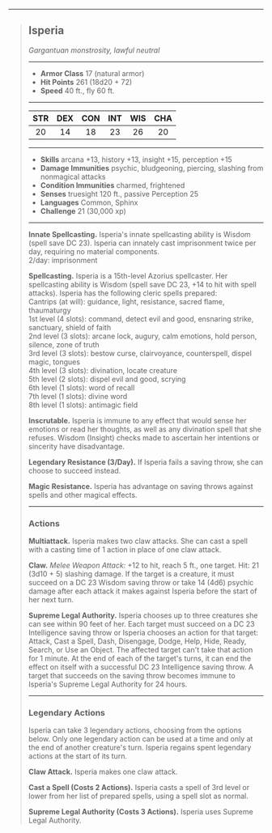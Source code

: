 ***
> ## Isperia
> *Gargantuan monstrosity, lawful neutral*
> 
> ***
> 
> - **Armor Class** 17 (natural armor)
> - **Hit Points** 261 (18d20 + 72)
> - **Speed** 40 ft., fly 60 ft.
> 
> ***
> 
> |STR|DEX|CON|INT|WIS|CHA|
> |:---:|:---:|:---:|:---:|:---:|:---:|
> |20|14|18|23|26|20|
> 
> ***
> 
> - **Skills** arcana +13, history +13, insight +15, perception +15
> - **Damage Immunities** psychic, bludgeoning, piercing, slashing from nonmagical attacks
> - **Condition Immunities** charmed, frightened
> - **Senses** truesight 120 ft., passive Perception 25
> - **Languages** Common, Sphinx
> - **Challenge** 21 (30,000 xp)
> 
> ***
> 
> **Innate Spellcasting.** Isperia's innate spellcasting ability is Wisdom (spell save DC 23). Isperia can innately cast imprisonment twice per day, requiring no material components.  
> 2/day: imprisonment
> 
> **Spellcasting.** Isperia is a 15th-level Azorius spellcaster. Her spellcasting ability is Wisdom (spell save DC 23, +14 to hit with spell attacks). Isperia has the following cleric spells prepared:  
> Cantrips (at will): guidance, light, resistance, sacred flame, thaumaturgy  
> 1st level (4 slots): command, detect evil and good, ensnaring strike, sanctuary, shield of faith  
> 2nd level (3 slots): arcane lock, augury, calm emotions, hold person, silence, zone of truth  
> 3rd level (3 slots): bestow curse, clairvoyance, counterspell, dispel magic, tongues  
> 4th level (3 slots): divination, locate creature  
> 5th level (2 slots): dispel evil and good, scrying  
> 6th level (1 slots): word of recall  
> 7th level (1 slots): divine word  
> 8th level (1 slots): antimagic field
> 
> **Inscrutable.** Isperia is immune to any effect that would sense her emotions or read her thoughts, as well as any divination spell that she refuses. Wisdom (Insight) checks made to ascertain her intentions or sincerity have disadvantage.
> 
> **Legendary Resistance (3/Day).** If Isperia fails a saving throw, she can choose to succeed instead.
> 
> **Magic Resistance.** Isperia has advantage on saving throws against spells and other magical effects.
> 
> ***
> 
> ### Actions
> **Multiattack.** Isperia makes two claw attacks. She can cast a spell with a casting time of 1 action in place of one claw attack.
> 
> **Claw.** *Melee Weapon Attack:* +12 to hit, reach 5 ft., one target. Hit: 21 (3d10 + 5) slashing damage. If the target is a creature, it must succeed on a DC 23 Wisdom saving throw or take 14 (4d6) psychic damage after each attack it makes against Isperia before the start of her next turn.
> 
> **Supreme Legal Authority.** Isperia chooses up to three creatures she can see within 90 feet of her. Each target must succeed on a DC 23 Intelligence saving throw or Isperia chooses an action for that target: Attack, Cast a Spell, Dash, Disengage, Dodge, Help, Hide, Ready, Search, or Use an Object. The affected target can't take that action for 1 minute. At the end of each of the target's turns, it can end the effect on itself with a successful DC 23 Intelligence saving throw. A target that succeeds on the saving throw becomes immune to Isperia's Supreme Legal Authority for 24 hours.
> 
> ***
> 
> ### Legendary Actions
> Isperia can take 3 legendary actions, choosing from the options below. Only one legendary action can be used at a time and only at the end of another creature's turn. Isperia regains spent legendary actions at the start of its turn.
> 
> **Claw Attack.** Isperia makes one claw attack.
> 
> **Cast a Spell (Costs 2 Actions).** Isperia casts a spell of 3rd level or lower from her list of prepared spells, using a spell slot as normal.
> 
> **Supreme Legal Authority (Costs 3 Actions).** Isperia uses Supreme Legal Authority.